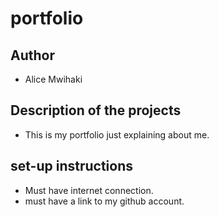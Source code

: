 # portfolio

## Author
- Alice Mwihaki

## Description of the projects
- This is my portfolio just explaining about me.

## set-up instructions
- Must have internet connection.
- must have a link to my github account.
